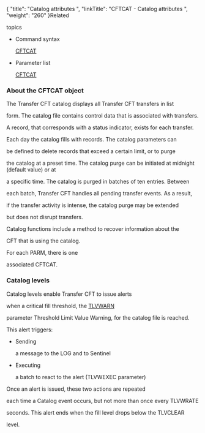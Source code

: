 {
    "title": "Catalog attributes ",
    "linkTitle": "CFTCAT - Catalog attributes ",
    "weight": "260"
}Related
topics

-   Command syntax
    [CFTCAT](../../c_intro_userinterfaces/command_summary)
-   Parameter list
    [CFTCAT](../../CFTUTIL/Conf/CFTCAT.htm)

### <span id="About_the_CFTCAT_object"></span>About the CFTCAT object

The Transfer CFT catalog displays all Transfer CFT transfers in list
form. The catalog file contains control data that is associated with transfers.
A record, that corresponds with a status indicator, exists for each transfer.

Each day the catalog fills with records. The catalog parameters can
be defined to delete records that exceed a certain limit, or to purge
the catalog at a preset time. The catalog purge can be initiated at midnight (default value) or at
a specific time. The catalog is purged in batches of ten entries. Between
each batch, Transfer CFT handles all pending transfer events. As a result,
if the transfer activity is intense, the catalog purge may be extended
but does not disrupt transfers.

Catalog functions include a method to recover information about the
CFT that is using the catalog.

For each PARM, there is one
associated CFTCAT.

### Catalog levels

Catalog levels enable Transfer CFT to issue alerts
when a critical fill threshold, the [TLVWARN](../../CFTUTIL/Parameter_index/tlvwarn.htm)
parameter Threshold Limit Value Warning, for the catalog file is reached.
This alert triggers:

-   Sending
    a message to the LOG and to Sentinel
-   Executing
    a batch to react to the alert (TLVWEXEC parameter)

Once an alert is issued, these two actions are repeated
each time a Catalog event occurs, but not more than once every TLVWRATE
seconds. This alert ends when the fill level drops below the TLVCLEAR
level.

 
